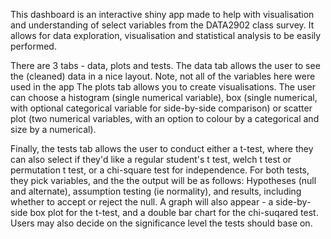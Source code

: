 This dashboard is an interactive shiny app made to help with visualisation and understanding of select variables from the DATA2902 class survey. It allows for data exploration, 
visualisation and statistical analysis to be easily performed.

There are 3 tabs - data, plots and tests. The data tab allows the user to see the (cleaned) data in a nice layout. Note, not all of the variables here were used in the app
The plots tab allows you to create visualisations. The user can choose a histogram (single numerical variable), box (single numerical, with optional categorical variable for side-by-side 
comparison) or scatter plot (two numerical variables, with an option to colour by a categorical and size by a numerical).

Finally, the tests tab allows the user to conduct either a t-test, where they can also select if they'd like a regular student's t test, welch t test or permutation t test, or a chi-square
test for independence. For both tests, they pick variables, and the the output will be as follows: Hypotheses (null and alternate), assumption testing (ie normality), and results, including
whether to accept or reject the null. A graph will also appear - a side-by-side box plot for the t-test, and a double bar chart for the chi-suqared test.
Users may also decide on the significance level the tests should base on.
